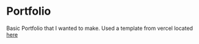 # Portfolio 
Basic Portfolio that I wanted to make. Used a template from vercel located [here](https://vercel.com/new/templates/next.js/portfolio-starter-kit)